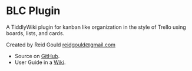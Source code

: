 # BLC Plugin
A TiddlyWiki plugin for kanban like organization in the style of Trello using boards, lists, and cards.

Created by Reid Gould <reidgould@gmail.com>

* Source on [GitHub](https://github.com/reidgould/tiddlywiki-blc-plugin).
* User Guide in a [Wiki](http://reidgould.github.io/tiddlywiki-blc-plugin).
